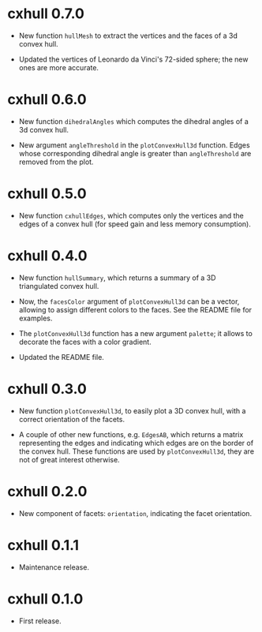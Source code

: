 # cxhull 0.7.0

* New function `hullMesh` to extract the vertices and the faces of a 3d convex 
hull.

* Updated the vertices of Leonardo da Vinci's 72-sided sphere; the new ones 
are more accurate.


# cxhull 0.6.0

* New function `dihedralAngles` which computes the dihedral angles of a 3d 
convex hull.

* New argument `angleThreshold` in the `plotConvexHull3d` function. Edges whose
corresponding dihedral angle is greater than `angleThreshold` are removed from 
the plot. 


# cxhull 0.5.0

* New function `cxhullEdges`, which computes only the vertices and the edges 
of a convex hull (for speed gain and less memory consumption).


# cxhull 0.4.0

* New function `hullSummary`, which returns a summary of a 3D triangulated 
convex hull.

* Now, the `facesColor` argument of `plotConvexHull3d` can be a vector, allowing 
to assign different colors to the faces. See the README file for examples.

* The `plotConvexHull3d` function has a new argument `palette`; it allows to 
decorate the faces with a color gradient.

* Updated the README file.


# cxhull 0.3.0

* New function `plotConvexHull3d`, to easily plot a 3D convex hull, with a 
correct orientation of the facets.

* A couple of other new functions, e.g. `EdgesAB`, which returns a matrix 
representing the edges and indicating which edges are on the border of the 
convex hull. These functions are used by `plotConvexHull3d`, they are not 
of great interest otherwise.


# cxhull 0.2.0

* New component of facets: `orientation`, indicating the facet orientation.


# cxhull 0.1.1

* Maintenance release.


# cxhull 0.1.0

* First release.



